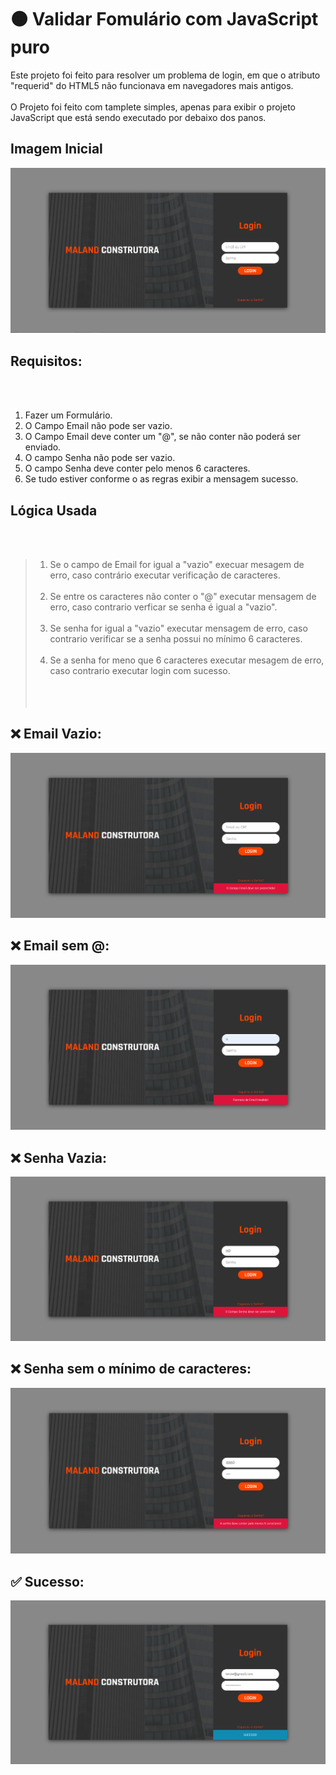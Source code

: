 # 🟠 Validar Fomulário com JavaScript puro

 Este projeto foi feito para resolver um problema de login, em que o atributo "requerid" do HTML5 não funcionava em navegadores mais antigos.<br><br>
 O Projeto foi feito com tamplete simples, apenas para exibir o projeto JavaScript que está sendo executado por debaixo dos panos.

## Imagem Inicial
<img src="https://github.com/IsaqueAmorim/ValidarForm/blob/main/screenshots/default.PNG"></img>

## **Requisitos**:
<br><br>
1) Fazer um Formulário.
2) O Campo Email não pode ser vazio.
3) O Campo Email deve conter um "@", se não conter não poderá ser enviado.
4) O campo Senha não pode ser vazio.
5) O campo Senha deve conter pelo menos 6 caracteres.
6) Se tudo estiver conforme o as regras exibir a mensagem sucesso.

## **Lógica Usada** 
<br><br>
>1) Se o campo de Email for igual a "vazio" execuar mesagem de erro, caso contrário executar verificação de caracteres.<br><br>
>2) Se entre os caracteres não conter o "@" executar mensagem de erro, caso contrario verficar se senha é igual a "vazio".<br><br>
>3) Se senha for igual a "vazio" executar mensagem de erro, caso contrario verificar se a senha possui no mínimo 6 caracteres.<br><br>
>4) Se a senha for meno que 6 caracteres executar mesagem de erro, caso contrario executar login com sucesso.<br><br>
<br><br>
## **❌ Email Vazio**:
<img src="https://github.com/IsaqueAmorim/ValidarForm/blob/main/screenshots/no%20email.PNG"></img>
## **❌ Email sem @:**
<img src="https://github.com/IsaqueAmorim/ValidarForm/blob/main/screenshots/invalid%20email.PNG"></img>
## **❌ Senha Vazia:**
<img src="https://github.com/IsaqueAmorim/ValidarForm/blob/main/screenshots/no%20password.PNG"></img>
## **❌ Senha sem o mínimo de caracteres:**
<img src="https://github.com/IsaqueAmorim/ValidarForm/blob/main/screenshots/invalid%20password.PNG"></img>
## **✅ Sucesso:**
<img src="https://github.com/IsaqueAmorim/ValidarForm/blob/main/screenshots/sucesso.PNG"></img>
